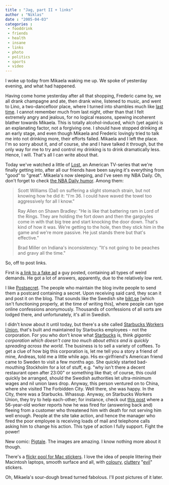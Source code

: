 ```yaml
---
title : "Jag, part II + links"
author : "Niklas"
date : "2005-04-03"
categories : 
 - fooddrink
 - friends
 - health
 - insane
 - links
 - photo
 - politics
 - sports
 - video
---
```


I woke up today from Mikaela waking me up. We spoke of yesterday evening, and what had happened.

Having come home yesterday after all that shopping, Frederic came by, we all drank champagne and ate, then drank wine, listened to music, and went to Lino, a two-dancefloor place, where I turned into shambles much like [last time](https://niklasblog.com/?p=273). I cannot remember much from last night, other than that I felt extremely angry and jealous, for no logical reasons, spewing incoherent blather towards Mikaela. This is totally alcohol-induced, which (yet again) is an explanating factor, not a forgiving one. I should have stopped drinking at an early stage, and even though Mikaela and Frederic lovingly tried to talk me into not drinking more, their efforts failed. Mikaela and I left the place. I'm so sorry about it, and of course, she and I have talked it through, but the only way for me to try and control my drinking is to drink dramatically less. Hence, I will. That's all I can write about that.

Today we've watched a little of [Lost](http://abc.go.com/primetime/lost), an American TV-series that we're finally getting into, after all our friends have been saying it's everything from "good" to "great". Mikaela's now sleeping, and I've seen my NBA Daily. Oh, don't forget to check [the NBA Daily humor](http://www.dfw.net/~patricia/nba-daily-humor). Among them:

> Scott Williams (Dal) on suffering a slight stomach strain, but not knowing how he did it: "I'm 36. I could have waved the towel too aggressively for all I know."
> 
> Ray Allen on Shawn Bradley: "He is like that battering ram in Lord of the Rings. They are holding the fort down and then the gargoyles come in with that big tree and start knocking the door down. That's kind of how it was. We're getting to the hole, then they stick him in the game and we're more passive. He just stands there but that's effective."
> 
> Brad Miller on Indiana's inconsistency: "It's not going to be peaches and gravy all the time."

So, off to post links.

First is [a link to a fake ad](http://www.craigslist.org/about/best/nyc/57941224.html) a guy posted, containing all types of weird demands. He got a lot of answers, apparently, due to the relatively low rent.

I like [Postsecret](http://postsecret.blogspot.com). The people who maintain the blog invite people to send them a postcard containing a secret. Upon receiving said card, they scan it and post it on the blog. That sounds like the Swedish site [bikt.se](http://www.bikt.se) \[which isn't functioning properly, at the time of writing this\], where people can type online confessions anonymously. Thousands of confessions of all sorts are lodged there, and unfortunately, it's all in Swedish.

I didn't know about it until today, but there's a site called [Starbucks Workers Union](http://www.starbucksunion.org), that's built and maintained by Starbucks employees - not the corporation. For you who don't know what [Starbucks](http://www.starbucks.com) is, think _gigantic corporation which doesn't care too much about ethics and is quickly spreading across the world_. The business is to sell a variety of coffees. To get a clue of how big this corporation is, let me tell you a story a friend of mine, Andreas, told me a little while ago. His ex-girlfriend's American friend came to Sweden to visit a few months ago. She quickly started bad-mouthing Stockholm for a lot of stuff, e.g. "why isn't there a decent restaurant open after 23:00" or something like that; of course, this could quickly be arranged, should the Swedish authorities let ultra-minimum wages and nil union laws drop. Anyway, this person ventured on to China, where she visited The Forbidden City. Well there, she was happy. In the City, there was a Starbucks. Whassup. Anyway, on Starbucks Workers Union, they try to help each-other; for instance, check out [this post](http://www.starbucksunion.org/node/71) where a 56-year-old worker reports how he was fired for (answering back and) fleeing from a customer who threatened him with death for not serving him well enough. People at the site take action, and hence the manager who fired the poor employee is receiving loads of mail and telephone calls asking him to change his action. This type of action I fully support. Fight the power!

New comic: [Pigtale](http://pigtalecomic.com/index.html). The images are amazing. I know nothing more about it though.

There's a [flickr pool for Mac stickers](http://flickr.com/groups/52239950786@N01/pool). I love the idea of people littering their Macintosh laptops, smooth surface and all, with [coloury](http://flickr.com/photos/hull/4972322/in/pool-52239950786@N01), [cluttery](http://flickr.com/photos/caterina/747277/in/pool-52239950786@N01) "[evil](http://flickr.com/photos/negatendo/734478/in/pool-52239950786@N01)" stickers.

Oh, Mikaela's sour-dough bread turned fabolous. I'll post pictures of it later.
